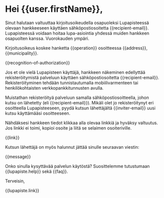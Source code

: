 # Hei {{user.firstName}},

Sinut halutaan valtuuttaa kirjoitusoikeudella osapuoleksi
Lupapisteessä olevaan hankkeeseen käyttäen sähköpostiosoitetta
{{recipient-email}}. Lupapisteessä voidaan hoitaa lupa-asiointia
yhdessä muiden hankkeen osapuolten kanssa. Vuorokauden ympäri.

Kirjoitusoikeus koskee hanketta {{operation}} osoitteessa {{address}},
{{municipality}}.

{{recognition-of-authorization}}

Jos et ole vielä Lupapisteen käyttäjä, hankkeen näkeminen edellyttää
rekisteröitymistä palveluun käyttäen sähköpostiosoitetta
{{recipient-email}}. Rekisteröityminen tehdään tunnistautumalla
mobiilivarmenteen tai henkilökohtaisten verkkopankkitunnusten avulla.

Muistathan rekisteröityä palveluun samalla sähköpostiosoitteella,
johon kutsu on lähetetty (eli {{recipient-email}}). Mikäli olet jo
rekisteröitynyt eri osoitteella Lupapisteeseen, pyydä kutsun
lähettäjältä {{inviter-email}} uusi kutsu käyttämääsi osoitteeseen.

Nähdäksesi hankkeen tiedot klikkaa alla olevaa linkkiä ja hyväksy
valtuutus. Jos linkki ei toimi, kopioi osoite ja liitä se selaimen
osoiteriville.

{{link}}
 
Kutsun lähettäjä on myös halunnut jättää sinulle seuraavan viestin:

{{message}}

Onko sinulla kysyttävää palvelun käytöstä? Suosittelemme tutustumaan
{{lupapiste.help}} sekä {{faq}}.

Terveisin,

{{lupapiste.link}}
